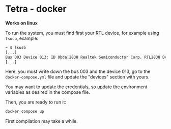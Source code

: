 # Tetra - docker

**Works on linux**

To run the system, you must find first your RTL device, for example using `lsusb`, example:

```sh
~ $ lsusb
[...]
Bus 003 Device 013: ID 0bda:2838 Realtek Semiconductor Corp. RTL2838 DVB-T
[...]
```

Here, you must write down the bus 003 and the device 013, go to the `docker-compose.yml` file and update the "devices" section with yours.

You may want to update the credentials, so update the environment variables as desired in the compose file.

Then, you are ready to run it:

```sh
docker compose up
```

First compilation may take a while.
